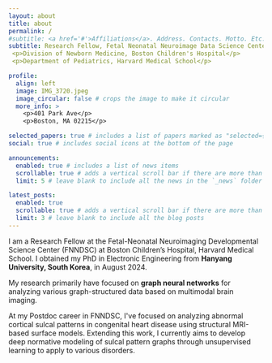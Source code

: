 ```yaml
---
layout: about
title: about
permalink: /
#subtitle: <a href='#'>Affiliations</a>. Address. Contacts. Motto. Etc.
subtitle: Research Fellow, Fetal Neonatal Neuroimage Data Science Center (FNNDSC). 
 <p>Division of Newborn Medicine, Boston Children's Hospital</p> 
 <p>Department of Pediatrics, Harvard Medical School</p>

profile:
  align: left
  image: IMG_3720.jpeg
  image_circular: false # crops the image to make it circular
  more_info: >
    <p>401 Park Ave</p>
    <p>Boston, MA 02215</p>

selected_papers: true # includes a list of papers marked as "selected={true}"
social: true # includes social icons at the bottom of the page

announcements:
  enabled: true # includes a list of news items
  scrollable: true # adds a vertical scroll bar if there are more than 3 news items
  limit: 5 # leave blank to include all the news in the `_news` folder

latest_posts:
  enabled: true
  scrollable: true # adds a vertical scroll bar if there are more than 3 new posts items
  limit: 3 # leave blank to include all the blog posts
---
```


I am a Research Fellow at the Fetal-Neonatal Neuroimaging Developmental Science Center (FNNDSC) at Boston Children’s Hospital, Harvard Medical School. I obtained my PhD in Electronic Engineering from **Hanyang University, South Korea**, in August 2024. 

My research primarily have focused on **graph neural networks** for analyzing various graph-structured data based on multimodal brain imaging. 

At my Postdoc career in FNNDSC, I've focused on analyzing abnormal cortical sulcal patterns in congenital heart disease using structural MRI-based surface models. Extending this work, I currently aims to develop deep normative modeling of sulcal pattern graphs through unsupervised learning to apply to various disorders.
